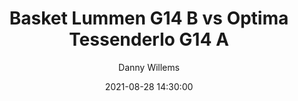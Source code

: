 ---
layout: album
title: Basket Lummen G14 B vs Optima Tessenderlo G14 A
description: Oefen wedstrijd tussen Basket Lummen G14 B en Optima Tessenderlo G14 A.
date: 2021-08-28 14:30:00
cover: /albums/2021-08-28-startdag-J14B/thumbnails/DPE_0767.jpg
author: Danny Willems
archived: true
pagination: 
  enabled: true
  images: true
  imageLayout: image
  itemsPerPage: 256
---